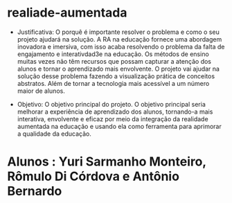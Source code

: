 # realiade-aumentada
- Justificativa: O porquê é importante resolver o problema e como o seu projeto ajudará na solução.
A RA na educação fornece uma abordagem inovadora e imersiva, com isso acaba resolvendo o problema da falta de engajamento e interativdad3e na educação. Os métodos de ensino muitas vezes não têm recursos que possam capturar a atenção dos alunos e tornar o aprendizado mais envolvente.
O projeto vai ajudar na solução desse problema fazendo a visualização prática de conceitos abstratos. Além de tornar a tecnologia mais acessível a um número maior de alunos.

- Objetivo: O objetivo principal do projeto.
  O objetivo principal seria melhorar a experiência de aprendizado dos alunos, tornando-a mais interativa, envolvente e eficaz por meio da integração da realidade aumentada na educação e usando ela como ferramenta para aprimorar  a qualidade da educação.

# Alunos : Yuri Sarmanho Monteiro, Rômulo Di Córdova e Antônio Bernardo